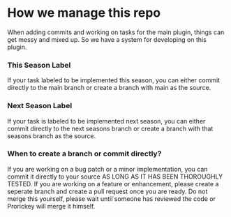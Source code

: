 # How we manage this repo
When adding commits and working on tasks for the main plugin, things can get messy and mixed up. So we have a system for developing on this plugin. 

### This Season Label
If your task labeled to be implemented this season, you can either commit directly to the main branch or create a branch with main as the source. 

### Next Season Label
If your task is labeled to be implemented next season, you can either commit directly to the next seasons branch or create a branch with that seasons branch as the source.

### When to create a branch or commit directly?
If you are working on a bug patch or a minor implementation, you can commit it directly to your source AS LONG AS IT HAS BEEN THOROUGHLY TESTED. 
If you are working on a feature or enhancement, please create a seperate branch and create a pull request once you are ready. Do not merge this yourself, please wait until someone has reviewed the code or Prorickey will merge it himself. 
